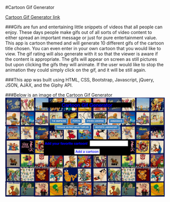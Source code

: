 #Cartoon Gif Generator

[Cartoon Gif Generator link](https://radiant-falls-76143.herokuapp.com/
)

###Gifs are fun and entertaining little snippets of videos that all people can enjoy. These days people make gifs out of all sorts of video content to either spread an important message or just for pure entertainment value. This app is cartoon themed and will generate 10 different gifs of the cartoon title chosen. You can even enter in your own cartoon that you would like to view. The gif rating will also generate with it so that the viewer is aware if the content is appropriate. The gifs will appear on screen as still pictures but upon clicking the gifs they will animate. If the user would like to stop the animation they could simply click on the gif, and it will be still again.

###This app was built using HTML, CSS, Bootstrap, Javascript, jQuery, JSON, AJAX, and the Giphy API.

###Below is an image of the Cartoon Gif Generator
![Cartoon Gif Generator](assets/images/gif.png)